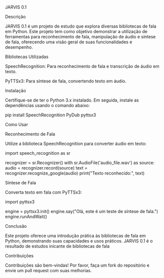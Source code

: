 JARVIS 0.1

Descrição

JARVIS 0.1 é um projeto de estudo que explora diversas bibliotecas de fala em Python. Este projeto tem como objetivo demonstrar a utilização de ferramentas para reconhecimento de fala, manipulação de áudio e síntese de fala, oferecendo uma visão geral de suas funcionalidades e desempenho.

Bibliotecas Utilizadas

SpeechRecognition: Para reconhecimento de fala e transcrição de áudio em texto.

PyTTSx3: Para síntese de fala, convertendo texto em áudio.

Instalação

Certifique-se de ter o Python 3.x instalado. Em seguida, instale as dependências usando o comando abaixo:

pip install SpeechRecognition PyDub pyttsx3

Como Usar

Reconhecimento de Fala

Utilize a biblioteca SpeechRecognition para converter áudio em texto:

import speech_recognition as sr

recognizer = sr.Recognizer()
with sr.AudioFile('audio_file.wav') as source:
    audio = recognizer.record(source)
    text = recognizer.recognize_google(audio)
    print("Texto reconhecido:", text)

Síntese de Fala

Converta texto em fala com PyTTSx3:

import pyttsx3

engine = pyttsx3.init()
engine.say("Olá, este é um teste de síntese de fala.")
engine.runAndWait()

Conclusão

Este projeto oferece uma introdução prática às bibliotecas de fala em Python, demonstrando suas capacidades e usos práticos. JARVIS 0.1 é o resultado de estudos inicante de bibliotecas de fala

Contribuições

Contribuições são bem-vindas! Por favor, faça um fork do repositório e envie um pull request com suas melhorias.
